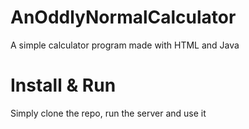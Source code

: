 # AnOddlyNormalCalculator

A simple calculator program made with HTML and Java


# Install & Run

Simply clone the repo, run the server and use it
